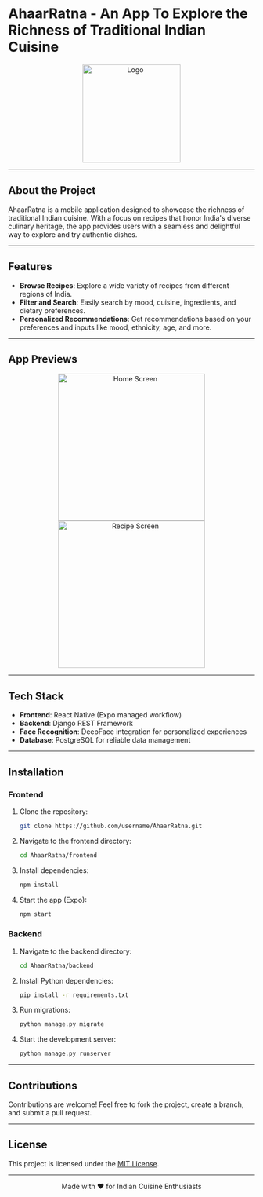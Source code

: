 

# **AhaarRatna - An App To Explore the Richness of Traditional Indian Cuisine**

<div align="center">
  <img src="https://github.com/user-attachments/assets/ed3f5ff9-ec26-44f3-9eaa-26802076ca9d" alt="Logo" width="200">
</div>

---

## **About the Project**
AhaarRatna is a mobile application designed to showcase the richness of traditional Indian cuisine. With a focus on recipes that honor India's diverse culinary heritage, the app provides users with a seamless and delightful way to explore and try authentic dishes.

---

## **Features**
- **Browse Recipes**: Explore a wide variety of recipes from different regions of India.
- **Filter and Search**: Easily search by mood, cuisine, ingredients, and dietary preferences.
- **Personalized Recommendations**: Get recommendations based on your preferences and inputs like mood, ethnicity, age, and more.

---

## **App Previews**

<div align="center">
  <img src="https://github.com/user-attachments/assets/dffc2491-c6ce-4983-90b1-f5dd46d9f121" alt="Home Screen" width="300">
  <img src="https://github.com/user-attachments/assets/e1eb378b-007a-4a6a-903e-77cf9447a8f4" alt="Recipe Screen" width="300">
</div>

---

## **Tech Stack**
- **Frontend**: React Native (Expo managed workflow)
- **Backend**: Django REST Framework
- **Face Recognition**: DeepFace integration for personalized experiences
- **Database**: PostgreSQL for reliable data management

---

## **Installation**

### **Frontend**
1. Clone the repository:
   ```bash
   git clone https://github.com/username/AhaarRatna.git
   ```
2. Navigate to the frontend directory:
   ```bash
   cd AhaarRatna/frontend
   ```
3. Install dependencies:
   ```bash
   npm install
   ```
4. Start the app (Expo):
   ```bash
   npm start
   ```

### **Backend**
1. Navigate to the backend directory:
   ```bash
   cd AhaarRatna/backend
   ```
2. Install Python dependencies:
   ```bash
   pip install -r requirements.txt
   ```
3. Run migrations:
   ```bash
   python manage.py migrate
   ```
4. Start the development server:
   ```bash
   python manage.py runserver
   ```

---

## **Contributions**
Contributions are welcome! Feel free to fork the project, create a branch, and submit a pull request.

---

## **License**
This project is licensed under the [MIT License](LICENSE).

---

<div align="center">
  Made with ❤️ for Indian Cuisine Enthusiasts
</div>
